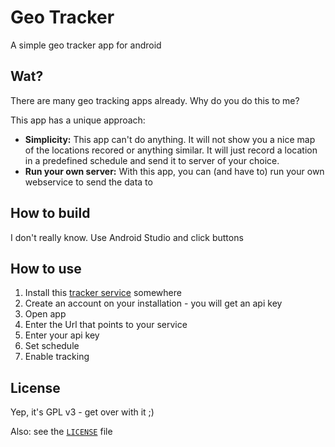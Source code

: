 # Geo Tracker

A simple geo tracker app for android

## Wat?

There are many geo tracking apps already. Why do you do this to me?

This app has a unique approach:

 * **Simplicity:** This app can't do anything. It will not show you a nice map of the locations recored
   or anything similar. It will just record a location in a predefined schedule and send it to
   server of your choice.
 * **Run your own server:** With this app, you can (and have to) run your own webservice to send the
   data to

## How to build

I don't really know. Use Android Studio and click buttons

## How to use

1. Install this [tracker service](https://github.com/sne11ius/geotracker-service) somewhere
2. Create an account on your installation - you will get an api key
3. Open app
4. Enter the Url that points to your service
5. Enter your api key
6. Set schedule
7. Enable tracking


## License

Yep, it's GPL v3 - get over with it ;)

Also: see the [`LICENSE`](https://raw.githubusercontent.com/sne11ius/GeoTracker/master/LICENSE) file
